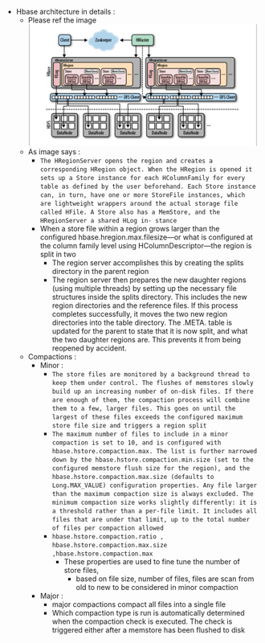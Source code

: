 * Hbase architecture in details :
  * Please ref the image ![](img/Hbase_architecture.png)
  * As image says : 
    * ```The HRegionServer opens the region and creates a corresponding HRegion object. When the HRegion is opened it sets up a Store instance for each HColumnFamily for every table as defined by the user beforehand. Each Store instance can, in turn, have one or more StoreFile instances, which are lightweight wrappers around the actual storage file called HFile. A Store also has a MemStore, and the HRegionServer a shared HLog in- stance ```
    * When a store file within a region grows larger than the configured hbase.hregion.max.filesize—or what is configured at the column family level using HColumnDescriptor—the region is split in two
      * The region server accomplishes this by creating the splits directory in the parent region
      * The region server then prepares the new daughter regions (using multiple threads) by setting up the necessary file structures inside the splits directory. This includes the new region directories and the reference files. If this process completes successfully, it moves the two new region directories into the table directory. The .META. table is updated for the parent to state that it is now split, and what the two daughter regions are. This prevents it from being reopened by accident.
  * Compactions :
    * Minor :
      * ```The store files are monitored by a background thread to keep them under control. The flushes of memstores slowly build up an increasing number of on-disk files. If there are enough of them, the compaction process will combine them to a few, larger files. This goes on until the largest of these files exceeds the configured maximum store file size and triggers a region split```
      * ```The maximum number of files to include in a minor compaction is set to 10, and is configured with hbase.hstore.compaction.max. The list is further narrowed down by the hbase.hstore.compaction.min.size (set to the configured memstore flush size for the region), and the hbase.hstore.compaction.max.size (defaults to Long.MAX_VALUE) configuration properties. Any file larger than the maximum compaction size is always excluded. The minimum compaction size works slightly differently: it is a threshold rather than a per-file limit. It includes all files that are under that limit, up to the total number of files per compaction allowed```
      * ```hbase.hstore.compaction.ratio , hbase.hstore.compaction.max.size ,hbase.hstore.compaction.max ``` 
        * These properties are used to fine tune the number of store files, 
          * based on file size, number of files, files are scan from old to new to be considered in minor compaction
    * Major :
      * major compactions compact all files into a single file 
      * Which compaction type is run is automatically determined when the compaction check is executed. The check is triggered either after a memstore has been flushed to disk